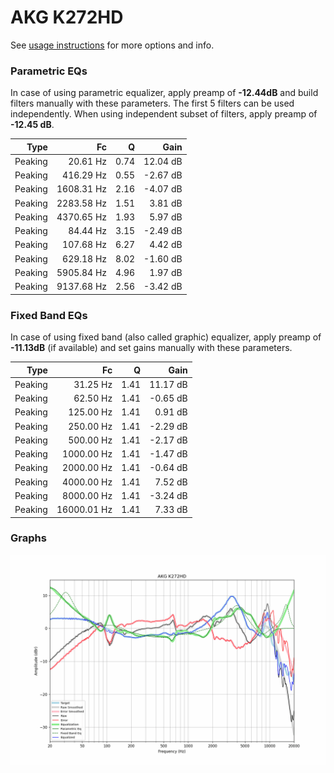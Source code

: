 # AKG K272HD
See [usage instructions](https://github.com/jaakkopasanen/AutoEq#usage) for more options and info.

### Parametric EQs
In case of using parametric equalizer, apply preamp of **-12.44dB** and build filters manually
with these parameters. The first 5 filters can be used independently.
When using independent subset of filters, apply preamp of **-12.45 dB**.

| Type    | Fc         |    Q | Gain     |
|--------:|-----------:|-----:|---------:|
| Peaking | 20.61 Hz   | 0.74 | 12.04 dB |
| Peaking | 416.29 Hz  | 0.55 | -2.67 dB |
| Peaking | 1608.31 Hz | 2.16 | -4.07 dB |
| Peaking | 2283.58 Hz | 1.51 | 3.81 dB  |
| Peaking | 4370.65 Hz | 1.93 | 5.97 dB  |
| Peaking | 84.44 Hz   | 3.15 | -2.49 dB |
| Peaking | 107.68 Hz  | 6.27 | 4.42 dB  |
| Peaking | 629.18 Hz  | 8.02 | -1.60 dB |
| Peaking | 5905.84 Hz | 4.96 | 1.97 dB  |
| Peaking | 9137.68 Hz | 2.56 | -3.42 dB |

### Fixed Band EQs
In case of using fixed band (also called graphic) equalizer, apply preamp of **-11.13dB**
(if available) and set gains manually with these parameters.

| Type    | Fc          |    Q | Gain     |
|--------:|------------:|-----:|---------:|
| Peaking | 31.25 Hz    | 1.41 | 11.17 dB |
| Peaking | 62.50 Hz    | 1.41 | -0.65 dB |
| Peaking | 125.00 Hz   | 1.41 | 0.91 dB  |
| Peaking | 250.00 Hz   | 1.41 | -2.29 dB |
| Peaking | 500.00 Hz   | 1.41 | -2.17 dB |
| Peaking | 1000.00 Hz  | 1.41 | -1.47 dB |
| Peaking | 2000.00 Hz  | 1.41 | -0.64 dB |
| Peaking | 4000.00 Hz  | 1.41 | 7.52 dB  |
| Peaking | 8000.00 Hz  | 1.41 | -3.24 dB |
| Peaking | 16000.01 Hz | 1.41 | 7.33 dB  |

### Graphs
![](./AKG%20K272HD.png)